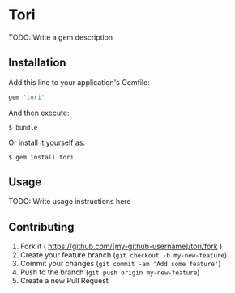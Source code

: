# Tori

TODO: Write a gem description

## Installation

Add this line to your application's Gemfile:

```ruby
gem 'tori'
```

And then execute:

    $ bundle

Or install it yourself as:

    $ gem install tori

## Usage

TODO: Write usage instructions here

## Contributing

1. Fork it ( https://github.com/[my-github-username]/tori/fork )
2. Create your feature branch (`git checkout -b my-new-feature`)
3. Commit your changes (`git commit -am 'Add some feature'`)
4. Push to the branch (`git push origin my-new-feature`)
5. Create a new Pull Request
